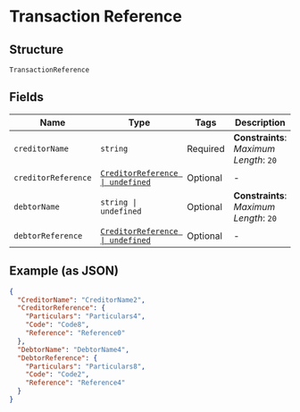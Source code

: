 
# Transaction Reference

## Structure

`TransactionReference`

## Fields

| Name | Type | Tags | Description |
|  --- | --- | --- | --- |
| `creditorName` | `string` | Required | **Constraints**: *Maximum Length*: `20` |
| `creditorReference` | [`CreditorReference \| undefined`](../../doc/models/creditor-reference.md) | Optional | - |
| `debtorName` | `string \| undefined` | Optional | **Constraints**: *Maximum Length*: `20` |
| `debtorReference` | [`CreditorReference \| undefined`](../../doc/models/creditor-reference.md) | Optional | - |

## Example (as JSON)

```json
{
  "CreditorName": "CreditorName2",
  "CreditorReference": {
    "Particulars": "Particulars4",
    "Code": "Code8",
    "Reference": "Reference0"
  },
  "DebtorName": "DebtorName4",
  "DebtorReference": {
    "Particulars": "Particulars8",
    "Code": "Code2",
    "Reference": "Reference4"
  }
}
```

